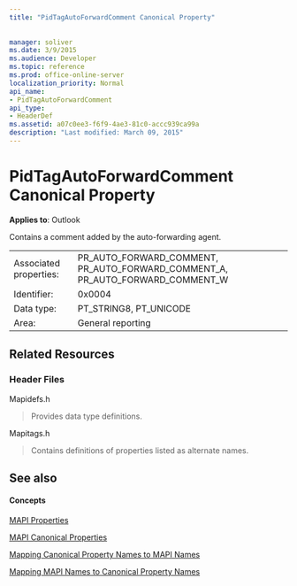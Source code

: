 ```yaml
---
title: "PidTagAutoForwardComment Canonical Property"
 
 
manager: soliver
ms.date: 3/9/2015
ms.audience: Developer
ms.topic: reference
ms.prod: office-online-server
localization_priority: Normal
api_name:
- PidTagAutoForwardComment
api_type:
- HeaderDef
ms.assetid: a07c0ee3-f6f9-4ae3-81c0-accc939ca99a
description: "Last modified: March 09, 2015"
---
```


# PidTagAutoForwardComment Canonical Property

  
  
**Applies to**: Outlook 
  
Contains a comment added by the auto-forwarding agent.
  
|||
|:-----|:-----|
|Associated properties:  <br/> |PR_AUTO_FORWARD_COMMENT, PR_AUTO_FORWARD_COMMENT_A, PR_AUTO_FORWARD_COMMENT_W  <br/> |
|Identifier:  <br/> |0x0004  <br/> |
|Data type:  <br/> |PT_STRING8, PT_UNICODE  <br/> |
|Area:  <br/> |General reporting  <br/> |
   
## Related Resources

### Header Files

Mapidefs.h
  
> Provides data type definitions.
    
Mapitags.h
  
> Contains definitions of properties listed as alternate names.
    
## See also

#### Concepts

[MAPI Properties](mapi-properties.md)
  
[MAPI Canonical Properties](mapi-canonical-properties.md)
  
[Mapping Canonical Property Names to MAPI Names](mapping-canonical-property-names-to-mapi-names.md)
  
[Mapping MAPI Names to Canonical Property Names](mapping-mapi-names-to-canonical-property-names.md)

